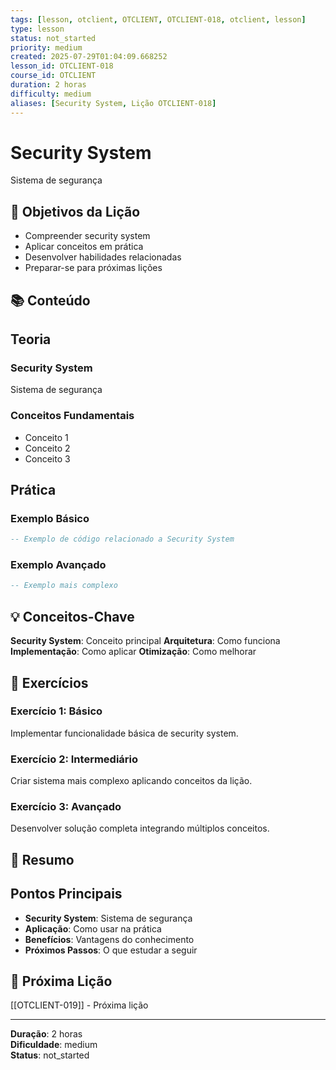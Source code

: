 ```yaml
---
tags: [lesson, otclient, OTCLIENT, OTCLIENT-018, otclient, lesson]
type: lesson
status: not_started
priority: medium
created: 2025-07-29T01:04:09.668252
lesson_id: OTCLIENT-018
course_id: OTCLIENT
duration: 2 horas
difficulty: medium
aliases: [Security System, Lição OTCLIENT-018]
---
```


# Security System

Sistema de segurança

## 🎯 Objetivos da Lição

- Compreender security system
- Aplicar conceitos em prática
- Desenvolver habilidades relacionadas
- Preparar-se para próximas lições

## 📚 Conteúdo


## Teoria

### Security System
Sistema de segurança

### Conceitos Fundamentais
- Conceito 1
- Conceito 2
- Conceito 3

## Prática

### Exemplo Básico
```lua
-- Exemplo de código relacionado a Security System
```

### Exemplo Avançado
```lua
-- Exemplo mais complexo
```


## 💡 Conceitos-Chave

**Security System**: Conceito principal
**Arquitetura**: Como funciona
**Implementação**: Como aplicar
**Otimização**: Como melhorar

## 🧪 Exercícios


### Exercício 1: Básico
Implementar funcionalidade básica de security system.

### Exercício 2: Intermediário
Criar sistema mais complexo aplicando conceitos da lição.

### Exercício 3: Avançado
Desenvolver solução completa integrando múltiplos conceitos.


## 📝 Resumo


## Pontos Principais

- **Security System**: Sistema de segurança
- **Aplicação**: Como usar na prática
- **Benefícios**: Vantagens do conhecimento
- **Próximos Passos**: O que estudar a seguir


## 🔗 Próxima Lição

[[OTCLIENT-019]] - Próxima lição

---

**Duração**: 2 horas  
**Dificuldade**: medium  
**Status**: not_started
